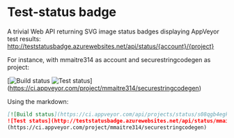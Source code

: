 Test-status badge
===============

A trivial Web API returning SVG image status badges displaying AppVeyor test results: http://teststatusbadge.azurewebsites.net/api/status/{account}/{project}

For instance, with mmaitre314 as account and securestringcodegen as project:

[![Build status](https://ci.appveyor.com/api/projects/status/s08qgb4egku0pa3d?svg=true)
![Test status](http://teststatusbadge.azurewebsites.net/api/status/mmaitre314/securestringcodegen)]
(https://ci.appveyor.com/project/mmaitre314/securestringcodegen)

Using the markdown:

``` md
[![Build status](https://ci.appveyor.com/api/projects/status/s08qgb4egku0pa3d?svg=true)
![Test status](http://teststatusbadge.azurewebsites.net/api/status/mmaitre314/securestringcodegen)]
(https://ci.appveyor.com/project/mmaitre314/securestringcodegen)
```

